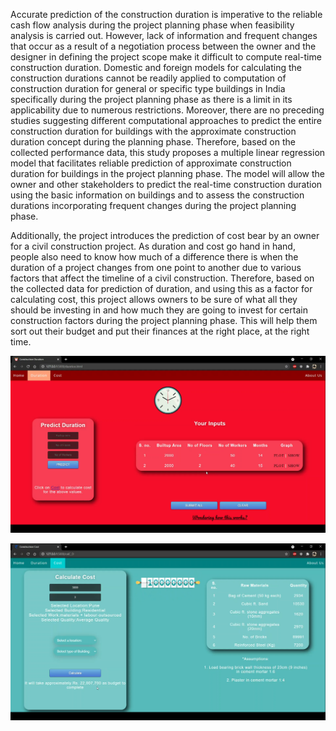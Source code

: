 Accurate prediction of the construction duration is imperative to the reliable cash flow analysis during the project planning phase when feasibility analysis is carried out. However, lack of information and frequent changes that occur as a result of a negotiation process between the owner and the designer in defining the project scope make it difficult to compute real-time construction duration. Domestic and foreign models for calculating the construction durations cannot be readily applied to computation of construction duration for general or specific type buildings in India specifically during the project planning phase as there is a limit in its applicability due to numerous restrictions. Moreover, there are no preceding studies suggesting different computational approaches to predict the entire construction duration for buildings with the approximate construction duration concept during the planning phase. Therefore, based on the collected performance data, this study proposes a multiple linear regression model that facilitates reliable prediction of approximate construction duration for buildings in the project planning phase. The model will allow the owner and other stakeholders to predict the real-time construction duration using the basic information on buildings and to assess the construction durations incorporating frequent changes during the project planning phase. 

Additionally, the project introduces the prediction of cost bear by an owner for a civil construction project. As duration and cost go hand in hand, people also need to know how much of a difference there is when the duration of a project changes from one point to another due to various factors that affect the timeline of a civil construction. Therefore, based on the collected data for prediction of duration, and using this as a factor for calculating cost, this project allows owners to be sure of what all they should be investing in and how much they are going to invest for certain construction factors during the project planning phase. This will help them sort out their budget and put their finances at the right place, at the right time. 

![alt text](https://github.com/shivba28/CCDP/blob/master/duration/Screenshot%20(2).png)

![alt text](https://github.com/shivba28/CCDP/blob/master/duration/Screenshot%20(3).png)
